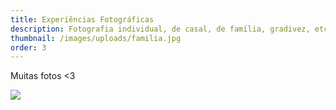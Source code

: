 ```yaml
---
title: Experiências Fotográficas
description: Fotografia individual, de casal, de família, gradivez, etc.
thumbnail: /images/uploads/familia.jpg
order: 3
---
```

Muitas fotos <3

![](/images/uploads/cervo.jpg)
